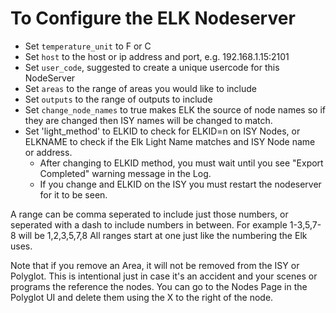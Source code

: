 
# To Configure the ELK Nodeserver

- Set `temperature_unit` to F or C
- Set `host` to the host or ip address and port, e.g. 192.168.1.15:2101
- Set `user_code`, suggested to create a unique usercode for this NodeServer
- Set `areas` to the range of areas you would like to include
- Set `outputs` to the range of outputs to include
- Set `change_node_names` to true makes ELK the source of node names so if they are changed then ISY names will be changed to match.
- Set 'light_method' to ELKID to check for ELKID=n on ISY Nodes, or ELKNAME to check if the Elk Light Name matches and ISY Node name or address.
  - After changing to ELKID method, you must wait until you see "Export Completed" warning message in the Log.
  - If you change and ELKID on the ISY you must restart the nodeserver for it to be seen.

A range can be comma seperated to include just those numbers, or seperated with a dash to include numbers in between.  For example 1-3,5,7-8 will be 1,2,3,5,7,8
All ranges start at one just like the numbering the Elk uses.

Note that if you remove an Area, it will not be removed from the ISY or Polyglot.  This is intentional just in case it's an accident and your scenes or programs the reference the nodes.  You can go to the Nodes Page in the Polyglot UI and delete them using the X to the right of the node.



